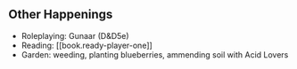 
## Other Happenings

- Roleplaying: Gunaar (D&D5e)
- Reading: [[book.ready-player-one]]
- Garden: weeding, planting blueberries, ammending soil with Acid Lovers
